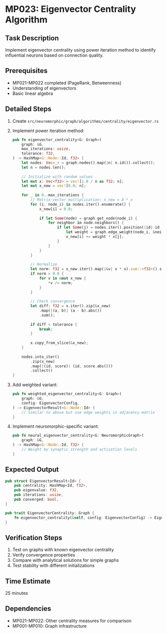 # MP023: Eigenvector Centrality Algorithm

## Task Description
Implement eigenvector centrality using power iteration method to identify influential neurons based on connection quality.

## Prerequisites
- MP021-MP022 completed (PageRank, Betweenness)
- Understanding of eigenvectors
- Basic linear algebra

## Detailed Steps

1. Create `src/neuromorphic/graph/algorithms/centrality/eigenvector.rs`

2. Implement power iteration method:
   ```rust
   pub fn eigenvector_centrality<G: Graph>(
       graph: &G,
       max_iterations: usize,
       tolerance: f32,
   ) -> HashMap<G::Node::Id, f32> {
       let nodes: Vec<_> = graph.nodes().map(|n| n.id()).collect();
       let n = nodes.len();
       
       // Initialize with random values
       let mut x: Vec<f32> = vec![1.0 / n as f32; n];
       let mut x_new = vec![0.0; n];
       
       for _ in 0..max_iterations {
           // Matrix-vector multiplication: x_new = A * x
           for (i, node_i) in nodes.iter().enumerate() {
               x_new[i] = 0.0;
               
               if let Some(node) = graph.get_node(node_i) {
                   for neighbor in node.neighbors() {
                       if let Some(j) = nodes.iter().position(|id| id == &neighbor) {
                           let weight = graph.edge_weight(node_i, &neighbor).unwrap_or(1.0);
                           x_new[i] += weight * x[j];
                       }
                   }
               }
           }
           
           // Normalize
           let norm: f32 = x_new.iter().map(|&v| v * v).sum::<f32>().sqrt();
           if norm > 0.0 {
               for v in &mut x_new {
                   *v /= norm;
               }
           }
           
           // Check convergence
           let diff: f32 = x.iter().zip(&x_new)
               .map(|(a, b)| (a - b).abs())
               .sum();
           
           if diff < tolerance {
               break;
           }
           
           x.copy_from_slice(&x_new);
       }
       
       nodes.into_iter()
           .zip(x_new)
           .map(|(id, score)| (id, score.abs()))
           .collect()
   }
   ```

3. Add weighted variant:
   ```rust
   pub fn weighted_eigenvector_centrality<G: Graph>(
       graph: &G,
       config: EigenvectorConfig,
   ) -> EigenvectorResult<G::Node::Id> {
       // Similar to above but use edge weights in adjacency matrix
   }
   ```

4. Implement neuromorphic-specific variant:
   ```rust
   pub fn neural_eigenvector_centrality<G: NeuromorphicGraph>(
       graph: &G,
   ) -> HashMap<G::Node::Id, f32> {
       // Weight by synaptic strength and activation levels
   }
   ```

## Expected Output
```rust
pub struct EigenvectorResult<Id> {
    pub centrality: HashMap<Id, f32>,
    pub eigenvalue: f32,
    pub iterations: usize,
    pub converged: bool,
}

pub trait EigenvectorCentrality: Graph {
    fn eigenvector_centrality(&self, config: EigenvectorConfig) -> EigenvectorResult<Self::Node::Id>;
}
```

## Verification Steps
1. Test on graphs with known eigenvector centrality
2. Verify convergence properties
3. Compare with analytical solutions for simple graphs
4. Test stability with different initializations

## Time Estimate
25 minutes

## Dependencies
- MP021-MP022: Other centrality measures for comparison
- MP001-MP010: Graph infrastructure